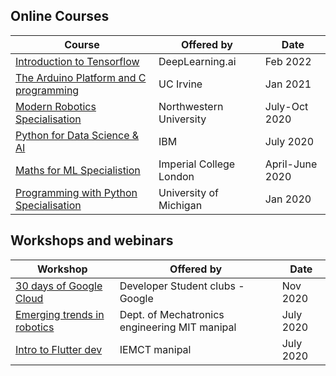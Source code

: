 ## Online Courses  

Course|Offered by|Date      |
------|----------|-----------  
[Introduction to Tensorflow](Certificates/Intro2TF-DeepLearning.ai.pdf)|DeepLearning.ai|Feb 2022  
[The Arduino Platform and C programming](Certificates/Arduino.pdf)|UC Irvine| Jan 2021  
[Modern Robotics Specialisation](Certificates/Modern-Robotics)|Northwestern University|July-Oct 2020|  
[Python for Data Science & AI](Certificates/Python-IBM.pdf)|IBM|July 2020 |  
[Maths for ML Specialistion](Certificates/Maths-For-ML)|Imperial College London|April-June 2020|  
[Programming with Python Specialisation](Certificates/Python4E)|University of Michigan|Jan 2020|    

## Workshops and webinars  

Workshop|Offered by|Date |
--------|----------|------  
[30 days of Google Cloud](Certificates/30Days-of-GoogleCloud.pdf)|Developer Student clubs - Google |Nov 2020|  
[Emerging trends in robotics](Reports/Emerging_Trends_Robotics_WS.pdf)|Dept. of Mechatronics engineering MIT manipal |July 2020 |  
[Intro to Flutter dev](Certificates/FlutterWorkshop.pdf)|IEMCT manipal |July 2020 |  
  


 


